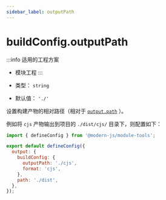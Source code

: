 ```yaml
---
sidebar_label: outputPath
---
```


# buildConfig.outputPath

:::info 适用的工程方案
* 模块工程
:::

* 类型： `string`
* 默认值： `'./'`

设置构建产物的相对路径（相对于 [`output.path`](/docs/apis/config/output/path) ）。

例如将 `cjs` 产物输出到项目的 `./dist/cjs/` 目录下，则配置如下：

```js title="modern.config.js"
import { defineConfig } from '@modern-js/module-tools';

export default defineConfig({
  output: {
    buildConfig: {
      outputPath: './cjs',
      format: 'cjs',
    },
    path: './dist',
  },
});
```

